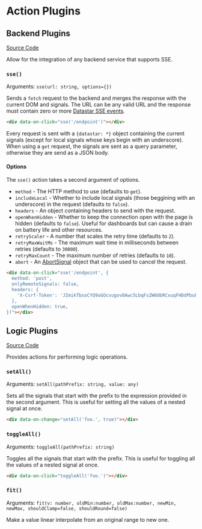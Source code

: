 # Action Plugins

## Backend Plugins

[Source Code](https://github.com/starfederation/datastar/blob/main/library/src/plugins/official/backend/actions)

Allow for the integration of any backend service that supports SSE.

### `sse()`

Arguments: `sse(url: string, options={})`

Sends a `fetch` request to the backend and merges the response with the current DOM and signals. The URL can be any valid URL and the response must contain zero or more [Datastar SSE events](/reference/sse_events).

```html
<div data-on-click="sse('/endpoint')"></div>
```

Every request is sent with a `{datastar: *}` object containing the current signals (except for local signals whose keys begin with an underscore). When using a `get` request, the signals are sent as a query parameter, otherwise they are send as a JSON body.

#### Options

The `sse()` action takes a second argument of options.

- `method` - The HTTP method to use (defaults to `get`).
- `includeLocal` - Whether to include local signals (those beggining with an underscore) in the request (defaults to `false`).
- `headers` - An object containing headers to send with the request.
- `openWhenHidden` - Whether to keep the connection open with the page is hidden (defaults to `false`). Useful for dashboards but can cause a drain on battery life and other resources.
- `retryScaler` - A number that scales the retry time (defaults to `2`).
- `retryMaxWaitMs` - The maximum wait time in milliseconds between retries (defaults to `30000`).
- `retryMaxCount` - The maximum number of retries (defaults to `10`).
- `abort` - An [AbortSignal](https://developer.mozilla.org/en-US/docs/Web/API/AbortSignal) object that can be used to cancel the request.

```html
<div data-on-click="sse('/endpoint', {
  method: 'post',
  onlyRemoteSignals: false,
  headers: {
    'X-Csrf-Token': 'JImikTbsoCYQ9oGOcvugov0Awc5LbqFsZW6ObRCxuqFHDdPbuFyc4ksPVVa9+EB4Ag+VU6rpc680edNFswIRwg==',
  },
  openWhenHidden: true,
})"></div>
```

## Logic Plugins

[Source Code](https://github.com/starfederation/datastar/blob/main/library/src/plugins/official/logic/actions)

Provides actions for performing logic operations.

### `setAll()`

Arguments: `setAll(pathPrefix: string, value: any)`

Sets all the signals that start with the prefix to the expression provided in the second argument. This is useful for setting all the values of a nested signal at once.

```html
<div data-on-change="setAll('foo.', true)"></div>
```

### `toggleAll()`

Arguments: `toggleAll(pathPrefix: string)`

Toggles all the signals that start with the prefix. This is useful for toggling all the values of a nested signal at once.

```html
<div data-on-click="toggleAll('foo.')"></div>
```

### `fit()`

Arguments: `fit(v: number, oldMin:number, oldMax:number, newMin, newMax, shouldClamp=false, shouldRound=false)`

Make a value linear interpolate from an original range to new one.
